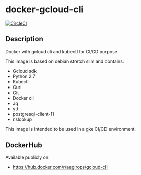 # docker-gcloud-cli

[![CircleCI](https://circleci.com/gh/aegirops/docker-gcloud-cli.svg?style=svg)](https://circleci.com/gh/aegirops/docker-gcloud-cli)

## Description

Docker with gcloud cli and kubectl for CI/CD purpose

This image is based on debian stretch slim and contains:
 - Gcloud sdk
 - Python 2.7 
 - Kubectl
 - Curl
 - Git
 - Docker cli
 - Jq
 - ytt
 - postgresql-client-11
 - nslookup

This image is intended to be used in a gke CI/CD environment.

 ## DockerHub

Available publicly on:
 - https://hub.docker.com/r/aegirops/gcloud-cli
